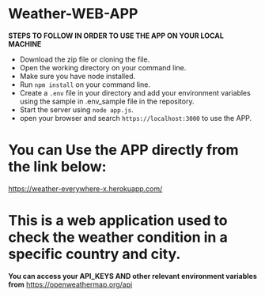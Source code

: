 # Weather-WEB-APP


**STEPS TO FOLLOW IN ORDER TO USE THE APP ON YOUR LOCAL MACHINE**
* Download the zip file or cloning the file.
* Open the working directory on your command line.
* Make sure you have node installed.
* Run `npm install` on your command line.
* Create a `.env` file in your directory and add your environment variables using the sample in .env_sample file in the repository.
* Start the server using `node app.js`.
* open your browser and search `https://localhost:3000` to use the APP.


# You can Use the APP directly from the link below:

https://weather-everywhere-x.herokuapp.com/

# This is a web application used to check the weather condition in a specific country and city.

**You can access your API_KEYS AND other relevant environment variables  from** https://openweathermap.org/api
